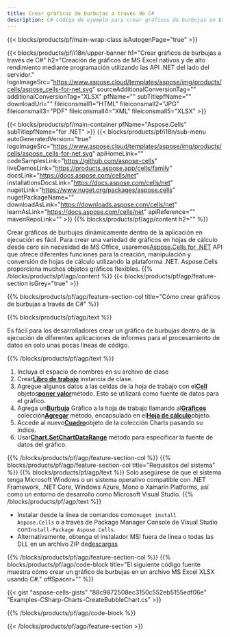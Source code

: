 ```yaml
---
title: Crear gráficos de burbujas a través de C#
description: C# Código de ejemplo para crear gráficos de burbujas en Excel usando la biblioteca .NET. Utilice este código para crear un gráfico {chart} en MS Excel dentro de VB.NET, Asp.NET o cualquier aplicación basada en .NET.
---
```

{{< blocks/products/pf/main-wrap-class isAutogenPage="true" >}}

{{< blocks/products/pf/i18n/upper-banner h1="Crear gráficos de burbujas a través de C#" h2="Creación de gráficos de MS Excel nativos y de alto rendimiento mediante programación utilizando las API .NET del lado del servidor." logoImageSrc="https://www.aspose.cloud/templates/aspose/img/products/cells/aspose_cells-for-net.svg" sourceAdditionalConversionTag="" additionalConversionTag="XLSX" pfName="" subTitlepfName="" downloadUrl="" fileiconsmall1="HTML" fileiconsmall2="JPG" fileiconsmall3="PDF" fileiconsmall4="XML" fileiconsmall5="XLSX" >}}

{{< blocks/products/pf/main-container pfName="Aspose.Cells" subTitlepfName="for .NET" >}}
{{< blocks/products/pf/i18n/sub-menu autoGeneratedVersion="true" logoImageSrc="https://www.aspose.cloud/templates/aspose/img/products/cells/aspose_cells-for-net.svg" apiHomeLink="" codeSamplesLink="https://github.com/aspose-cells" liveDemosLink="https://products.aspose.app/cells/family" docsLink="https://docs.aspose.com/cells/net" installationsDocsLink="https://docs.aspose.com/cells/net" nugetLink="https://www.nuget.org/packages/aspose.cells" nugetPackageName="" downloadAsLink="https://downloads.aspose.com/cells/net" learnAsLink="https://docs.aspose.com/cells/net" apiReference="" mavenRepoLink="" >}}
{{% blocks/products/pf/agp/content h2="" %}}

Crear gráficos de burbujas dinámicamente dentro de la aplicación en ejecución es fácil. Para crear una variedad de gráficos en hojas de cálculo desde cero sin necesidad de MS Office, usaremos[Aspose.Cells for .NET](https://products.aspose.com/cells/net) API que ofrece diferentes funciones para la creación, manipulación y conversión de hojas de cálculo utilizando la plataforma .NET. Aspose.Cells proporciona muchos objetos gráficos flexibles.
{{% /blocks/products/pf/agp/content %}}
{{< blocks/products/pf/agp/feature-section isGrey="true" >}}

{{% blocks/products/pf/agp/feature-section-col title="Cómo crear gráficos de burbujas a través de C#" %}}

{{% blocks/products/pf/agp/text %}}

Es fácil para los desarrolladores crear un gráfico de burbujas dentro de la ejecución de diferentes aplicaciones de informes para el procesamiento de datos en solo unas pocas líneas de código.

{{% /blocks/products/pf/agp/text %}}

1. Incluya el espacio de nombres en su archivo de clase
1.  Crear[**Libro de trabajo**](https://reference.aspose.com/cells/net/aspose.cells/workbook) instancia de clase.
1.  Agregue algunos datos a las celdas de la hoja de trabajo con el[**Cell**](https://reference.aspose.com/cells/net/aspose.cells/cell) objetos[**poner valor**](https://reference.aspose.com/cells/net/aspose.cells/cell/methods/putvalue/index)método.
Esto se utilizará como fuente de datos para el gráfico.
1.  Agrega un[**Burbuja**](https://reference.aspose.com/cells/net/aspose.cells.charts/charttype) Gráfico a la hoja de trabajo llamando al[**Gráficos**](https://reference.aspose.com/cells/net/aspose.cells.charts/chartcollection) colección[**Agregar**](https://reference.aspose.com/cells/net/aspose.cells.charts/chartcollection/methods/add) método, encapsulado en el[**Hoja de cálculo**](https://reference.aspose.com/cells/net/aspose.cells/worksheet)objeto.
1.  Accede al nuevo[**Cuadro**](https://reference.aspose.com/cells/net/aspose.cells.charts/chart)objeto de la colección Charts pasando su índice.
1.  Usar[**Chart.SetChartDataRange**](https://https://reference.aspose.com/cells/net/aspose.cells.charts/chart/methods/setchartdatarange) método para especificar la fuente de datos del gráfico.

{{% /blocks/products/pf/agp/feature-section-col %}}
{{% blocks/products/pf/agp/feature-section-col title="Requisitos del sistema" %}}
{{% blocks/products/pf/agp/text %}}
Solo asegúrese de que el sistema tenga Microsoft Windows o un sistema operativo compatible con .NET Framework, .NET Core, Windows Azure, Mono o Xamarin Platforms, así como un entorno de desarrollo como Microsoft Visual Studio.
{{% /blocks/products/pf/agp/text %}}
-  Instalar desde la línea de comandos como<code>nuget install Aspose.Cells</code> o a través de Package Manager Console de Visual Studio con<code>Install-Package Aspose.Cells</code>.
-  Alternativamente, obtenga el instalador MSI fuera de línea o todas las DLL en un archivo ZIP de<a href="https://downloads.aspose.com/cells/net">descargas</a>

{{% /blocks/products/pf/agp/feature-section-col %}}
{{% blocks/products/pf/agp/code-block title="El siguiente código fuente muestra cómo crear un gráfico de burbujas en un archivo MS Excel XLSX usando C#." offSpacer="" %}}

{{< gist "aspose-cells-gists" "88c9872508ec3150c552eb5155edf06e" "Examples-CSharp-Charts-CreateBubbleChart.cs" >}}

{{% /blocks/products/pf/agp/code-block %}}

{{< /blocks/products/pf/agp/feature-section >}}

<!-- aboutfile Starts -->

